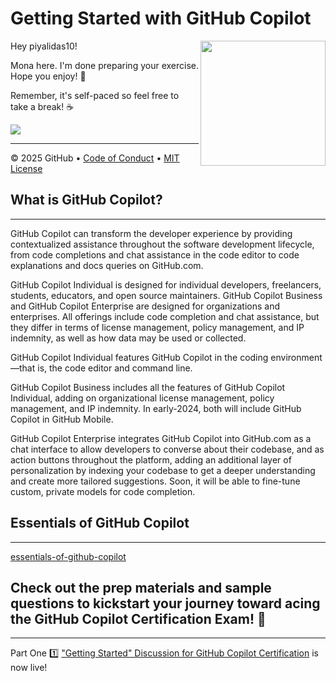 # Getting Started with GitHub Copilot

<img src="https://octodex.github.com/images/Professortocat_v2.png" align="right" height="200px" />

Hey piyalidas10!

Mona here. I'm done preparing your exercise. Hope you enjoy! 💚

Remember, it's self-paced so feel free to take a break! ☕️

[![](https://img.shields.io/badge/Go%20to%20Exercise-%E2%86%92-1f883d?style=for-the-badge&logo=github&labelColor=197935)](https://github.com/piyalidas10/Github-Copilot/issues/1)

---

&copy; 2025 GitHub &bull; [Code of Conduct](https://www.contributor-covenant.org/version/2/1/code_of_conduct/code_of_conduct.md) &bull; [MIT License](https://gh.io/mit)

## What is GitHub Copilot?
--------------------------------------------------------------------------------------------
GitHub Copilot can transform the developer experience by providing contextualized assistance throughout the software development lifecycle, from code completions and chat assistance in the code editor to code explanations and docs queries on GitHub.com. 

GitHub Copilot Individual is designed for individual developers, freelancers, students, educators, and open source maintainers. GitHub Copilot Business and GitHub Copilot Enterprise are designed for organizations and enterprises. All offerings include code completion and chat assistance, but they differ in terms of license management, policy management, and IP indemnity, as well as how data may be used or collected.

GitHub Copilot Individual features GitHub Copilot in the coding environment—that is, the code editor and command line.

GitHub Copilot Business includes all the features of GitHub Copilot Individual, adding on organizational license management, policy management, and IP indemnity. In early-2024, both will include GitHub Copilot in GitHub Mobile. 

GitHub Copilot Enterprise integrates GitHub Copilot into GitHub.com as a chat interface to allow developers to converse about their codebase, and as action buttons throughout the platform, adding an additional layer of personalization by indexing your codebase to get a deeper understanding and create more tailored suggestions. Soon, it will be able to fine-tune custom, private models for code completion.

## Essentials of GitHub Copilot
--------------------------------------------------------------------------------------------
[essentials-of-github-copilot](https://resources.github.com/learn/pathways/copilot/essentials/essentials-of-github-copilot/)

## Check out the prep materials and sample questions to kickstart your journey toward acing the GitHub Copilot Certification Exam! 🥅
--------------------------------------------------------------------------------------------
Part One 1️⃣ ["Getting Started" Discussion for GitHub Copilot Certification](https://github.com/orgs/community/discussions/144939) is now live!


